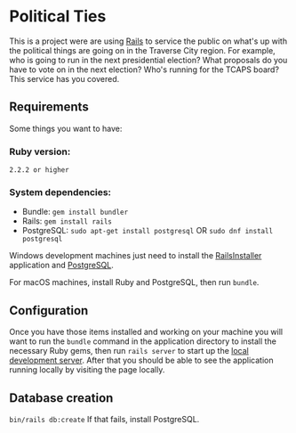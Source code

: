 # Political Ties

This is a project were are using [Rails](http://rubyonrails.org) to service the public on what's up with the political things are going on in the Traverse City region. For example, who is going to run in the next presidential election? What proposals do you have to vote on in the next election? Who's running for the TCAPS board? This service has you covered. 

## Requirements

Some things you want to have:

### Ruby version: 
`2.2.2 or higher`

### System dependencies: 
* Bundle: `gem install bundler`
* Rails: `gem install rails`
* PostgreSQL: `sudo apt-get install postgresql` OR `sudo dnf install postgresql`

Windows development machines just need to install the [RailsInstaller](http://railsinstlaler.org) application and [PostgreSQL](http://www.postgresql.org).

For macOS machines, install Ruby and PostgreSQL, then run `bundle`.

## Configuration

Once you have those items installed and working on your machine you will want to run the `bundle` command in the application directory to install the necessary Ruby gems, then run `rails server` to start up the [local development server](http://localhost:3000). After that you should be able to see the application running locally by visiting the page locally.

## Database creation

`bin/rails db:create`
If that fails, install PostgreSQL.
